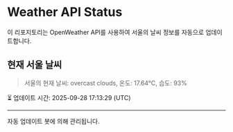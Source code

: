 
# Weather API Status

이 리포지토리는 OpenWeather API를 사용하여 서울의 날씨 정보를 자동으로 업데이트합니다.

## 현재 서울 날씨
> 서울의 현재 날씨: overcast clouds, 온도: 17.64°C, 습도: 93%

⏳ 업데이트 시간: 2025-09-28 17:13:29 (UTC)

---
자동 업데이트 봇에 의해 관리됩니다.
